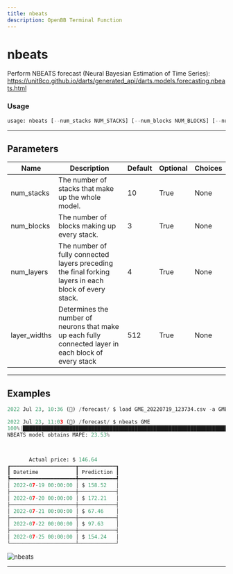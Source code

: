 ```yaml
---
title: nbeats
description: OpenBB Terminal Function
---
```


# nbeats

Perform NBEATS forecast (Neural Bayesian Estimation of Time Series): https://unit8co.github.io/darts/generated_api/darts.models.forecasting.nbeats.html

### Usage

```python
usage: nbeats [--num_stacks NUM_STACKS] [--num_blocks NUM_BLOCKS] [--num_layers NUM_LAYERS] [--layer_widths LAYER_WIDTHS]
```

---

## Parameters

| Name | Description | Default | Optional | Choices |
| ---- | ----------- | ------- | -------- | ------- |
| num_stacks | The number of stacks that make up the whole model. | 10 | True | None |
| num_blocks | The number of blocks making up every stack. | 3 | True | None |
| num_layers | The number of fully connected layers preceding the final forking layers in each block of every stack. | 4 | True | None |
| layer_widths | Determines the number of neurons that make up each fully connected layer in each block of every stack | 512 | True | None |
---

## Examples

```python
2022 Jul 23, 10:36 (🦋) /forecast/ $ load GME_20220719_123734.csv -a GME

2022 Jul 23, 11:03 (🦋) /forecast/ $ nbeats GME
100%|███████████████████████████████████████████████████████████████████████████████████████████████████████████████████████████████████████████████████████████████████████████████████████████████████████████████| 115/115 [00:0700:00, 15.10it/s]
NBEATS model obtains MAPE: 23.53%



       Actual price: $ 146.64
┏━━━━━━━━━━━━━━━━━━━━━┳━━━━━━━━━━━━┓
┃ Datetime            ┃ Prediction ┃
┡━━━━━━━━━━━━━━━━━━━━━╇━━━━━━━━━━━━┩
│ 2022-07-19 00:00:00 │ $ 158.52   │
├─────────────────────┼────────────┤
│ 2022-07-20 00:00:00 │ $ 172.21   │
├─────────────────────┼────────────┤
│ 2022-07-21 00:00:00 │ $ 67.46    │
├─────────────────────┼────────────┤
│ 2022-07-22 00:00:00 │ $ 97.63    │
├─────────────────────┼────────────┤
│ 2022-07-25 00:00:00 │ $ 154.24   │
└─────────────────────┴────────────┘
```

![nbeats](https://user-images.githubusercontent.com/72827203/180615396-d29126ae-ad75-4f84-9f67-2121dc4e695a.png)

---

